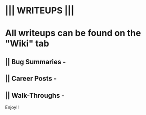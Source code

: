 # ||| WRITEUPS |||
# All writeups can be found on the "Wiki" tab
## || Bug Summaries -
## || Career Posts -
## || Walk-Throughs -

Enjoy!!
